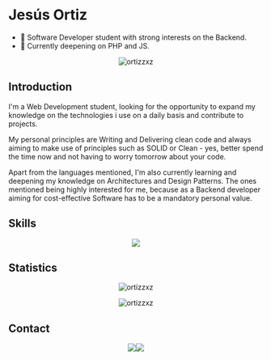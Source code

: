 # Jesús Ortiz

*   🔭 Software Developer student with strong interests on the Backend.
*   🌱 Currently deepening on PHP and JS.

<div align="center">
<p align="center"><img src="http://github-profile-summary-cards.vercel.app/api/cards/profile-details?username=ortizzxz&show_icons=true&locale=en&theme=transparent" alt="ortizzxz"/></p>
</div>

## Introduction

I'm a Web Development student, looking for the opportunity to expand my knowledge on 
the technologies i use on a daily basis and contribute to projects. 

My personal principles are Writing and Delivering clean code and always aiming to make use of principles such 
as SOLID or Clean - yes, better spend the time now and not having to worry tomorrow about your code.

Apart from the languages mentioned, I'm also currently learning and deepening my knowledge on Architectures 
and Design Patterns. The ones mentioned being highly interested for me, because as a Backend developer aiming 
for cost-effective Software has to be a mandatory personal value.  

## Skills

<div align="center">
<img src="https://skillicons.dev/icons?i=java,php,docker,js,mysql,nodejs,react,tailwind,spring" />
</div>

## Statistics

<div align="center">
<p align="center"><img src="https://github-readme-stats.vercel.app/api?username=ortizzxz&show_icons=true&locale=en&rank_icon=github&theme=transparent" alt="ortizzxz" /></p><p align="center"><img src="https://github-readme-streak-stats.herokuapp.com/?user=ortizzxz&theme=transparent" alt="ortizzxz" /></p>
</div>

## Contact

<div align="center">
<a href="https://www.linkedin.com/in/jesusdortizreyes/"><img src="https://img.shields.io/badge/LinkedIn-0077B5?style=for-the-badge&logo=linkedin&logoColor=white"/></a><a href="mailto:jesusdortiz18@gmail.com"><img src="https://img.shields.io/badge/Gmail-D14836?style=for-the-badge&logo=gmail&logoColor=white"/></a>
</div>
